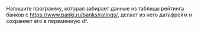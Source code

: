 Напишите программу, которая забирает данные из таблицы рейтинга банков с https://www.banki.ru/banks/ratings/,
делает из него датафрейм и сохраняет его в переменную df.
